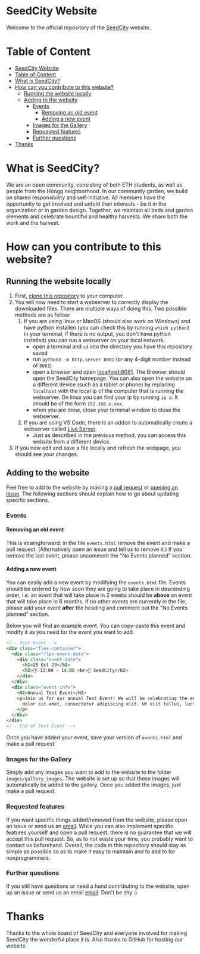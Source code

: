 # SeedCity Website
Welcome to the official repository of the [SeedCity](www.seedcity.ch) website.
# Table of Content
- [SeedCity Website](#seedcity-website)
- [Table of Content](#table-of-content)
- [What is SeedCity?](#what-is-seedcity)
- [How can you contribute to this website?](#how-can-you-contribute-to-this-website)
  - [Running the website locally](#running-the-website-locally)
  - [Adding to the website](#adding-to-the-website)
    - [Events](#events)
      - [Removing an old event](#removing-an-old-event)
      - [Adding a new event](#adding-a-new-event)
    - [Images for the Gallery](#images-for-the-gallery)
    - [Requested features](#requested-features)
    - [Further questions](#further-questions)
- [Thanks](#thanks)

# What is SeedCity?
We are an open community, consisting of both ETH students, as well as people from the Höngg neighborhood. In our community garden, we build on shared responsibility and self-initiative. All members have the opportunity to get involved and unfold their interests - be it in the organization or in garden design. Together, we maintain all beds and garden elements and celebrate bountiful and healthy harvests. We share both the work and the harvest.

# How can you contribute to this website?
## Running the website locally
1. First, [clone this repository](https://www.geeksforgeeks.org/how-to-git-clone-a-remote-repository/) to your computer.
2. You will now need to start a webserver to correctly display the downloaded files. There are multiple ways of doing this. Two possible methods are as follow:
   1. If you are using linux or MacOS (should also work on Windows) and have python installen (you can check this by running `which python3` in your terminal, if there is no output, you don't have python installed) you can run a webserver on your local network.
      * open a terminal and `cd` into the directory you have this repository saved
      * run `python3 -m http.server 8081` (or any 4-digit number instead of `8081`)
      * open a browser and open [localhost:8081](localhost:8081). The Browser should open the SeedCity homepage. You can also open the website on a different device (such as a tablet or phone) by replacing `localhost` with the local ip of the computer that is running the webserver. On linux you can find your ip by running `ip a`. It should be of the form `192.168.x.xxx`.
      * when you are done, close your terminal window to close the webserver.
    2. If you are using VS Code, there is an addon to automatically create a webserver called [Live Server](https://marketplace.visualstudio.com/items?itemName=ritwickdey.LiveServer).
       * Just as described in the previous method, you can access this website from a different device.
3. If you now edit and save a file locally and refresh the webpage, you should see your changes.
## Adding to the website
Feel free to add to the website by making a [pull request](https://github.blog/developer-skills/github/beginners-guide-to-github-creating-a-pull-request/) or [opening an issue](https://www.geeksforgeeks.org/issues-in-github/). The following sections should explain how to go about updating specific sections.
### Events
#### Removing an old event
This is straingforward: in the file `events.html` remove the event and make a pull request. (Alternatively open an issue and tell us to remove it.) If you remove the last event, please uncomment the "No Events planned" section.
#### Adding a new event
You can easily add a new event by modifying the `events.html` file. Events should be ordered by how soon they are going to take place in descending order, i.e. an event that will take place in 2 weeks should be __above__ an event that will take place in 6 months. If no other events are currently in the file, please add your event __after__ the heading and comment out the "No Events planned" section.

Below you will find an example event. You can copy-paste this event and modify it as you need for the event you want to add.

```html
<!-- Test Event -->
<div class="flex-container">
  <div class="flex-event-date">
    <div class="event-date">
      <h1>25 Oct 23</h1>
      <h2>🕐 12:00 - 14:00 <br>📌 SeedCity</h2>
    </div>
  </div>
  <div class="event-info">
    <H2>Annual Test Event</H2>
    <p>Join us for our annual Test Event! We will be celebrating the end of the growing season with a potluck, music, and games. Bring your favorite dish to share and enjoy the bounty of the garden.
      dolor sit amet, consectetur adipiscing elit. Ut elit tellus, luctus nec ullamcorper mattis, pulvinar dapibus. More filler text.
    </p>
  </div>
</div>
<!-- End of Test Event -->
```

Once you have added your event, save your version of `events.html` and make a pull request.

### Images for the Gallery
Simply add any images you want to add to the website to the folder `images/gallery_images`. The website is set up so that these images will automatically be added to the gallery. Once you added the images, just make a pull request.
### Requested features
If you want specific things added/removed from the website, please open an issue or send us an [email](seedcity@ethz.ch). While you can also implement specific features yourself and open a pull request, there is no guarantee that we will accept this pull request. So, as to not waste your time, you probably want to contact us beforehand. Overall, the code in this repository should stay as simple as possible so as to make it easy to maintain and to add to for nonprogrammers.
### Further questions
If you still have questions or need a hand contributing to the website, open up an issue or send us an email [email](seedcity@ethz.ch). Don't be shy :)

# Thanks
Thanks to the whole board of SeedCity and everyone involved for making SeedCity the wonderful place it is. Also thanks to GitHub for hosting our website.